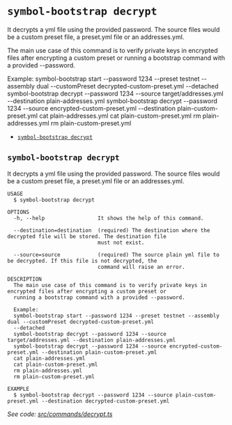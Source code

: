 `symbol-bootstrap decrypt`
==========================

It decrypts a yml file using the provided password. The source files would be a custom preset file, a preset.yml file or an addresses.yml.

The main use case of this command is to verify private keys in encrypted files after encrypting a custom preset or running a bootstrap command with a provided --password.

Example:
symbol-bootstrap start --password 1234 --preset testnet --assembly dual --customPreset decrypted-custom-preset.yml --detached
symbol-bootstrap decrypt --password 1234 --source target/addresses.yml --destination plain-addresses.yml
symbol-bootstrap decrypt --password 1234 --source encrypted-custom-preset.yml --destination plain-custom-preset.yml
cat plain-addresses.yml
cat plain-custom-preset.yml
rm plain-addresses.yml
rm plain-custom-preset.yml

* [`symbol-bootstrap decrypt`](#symbol-bootstrap-decrypt)

## `symbol-bootstrap decrypt`

It decrypts a yml file using the provided password. The source files would be a custom preset file, a preset.yml file or an addresses.yml.

```
USAGE
  $ symbol-bootstrap decrypt

OPTIONS
  -h, --help                 It shows the help of this command.

  --destination=destination  (required) The destination where the decrypted file will be stored. The destination file
                             must not exist.

  --source=source            (required) The source plain yml file to be decrypted. If this file is not decrypted, the
                             command will raise an error.

DESCRIPTION
  The main use case of this command is to verify private keys in encrypted files after encrypting a custom preset or 
  running a bootstrap command with a provided --password.

  Example:
  symbol-bootstrap start --password 1234 --preset testnet --assembly dual --customPreset decrypted-custom-preset.yml 
  --detached
  symbol-bootstrap decrypt --password 1234 --source target/addresses.yml --destination plain-addresses.yml
  symbol-bootstrap decrypt --password 1234 --source encrypted-custom-preset.yml --destination plain-custom-preset.yml
  cat plain-addresses.yml
  cat plain-custom-preset.yml
  rm plain-addresses.yml
  rm plain-custom-preset.yml

EXAMPLE
  $ symbol-bootstrap decrypt --password 1234 --source plain-custom-preset.yml --destination decrypted-custom-preset.yml
```

_See code: [src/commands/decrypt.ts](https://github.com/nemtech/symbol-bootstrap/blob/v0.4.4/src/commands/decrypt.ts)_
